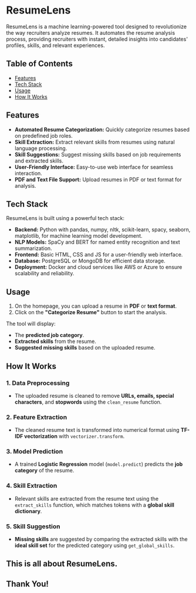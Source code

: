 # ResumeLens

ResumeLens is a machine learning-powered tool designed to revolutionize the way recruiters analyze resumes. It automates the resume analysis process, providing recruiters with instant, detailed insights into candidates' profiles, skills, and relevant experiences.

## Table of Contents

- [Features](#features)
- [Tech Stack](#tech-stack)
- [Usage](#usage)
- [How It Works](#how-it-works)


## Features

- **Automated Resume Categorization:** Quickly categorize resumes based on predefined job roles.
- **Skill Extraction:** Extract relevant skills from resumes using natural language processing.
- **Skill Suggestions:** Suggest missing skills based on job requirements and extracted skills.
- **User-Friendly Interface:** Easy-to-use web interface for seamless interaction.
- **PDF and Text File Support:** Upload resumes in PDF or text format for analysis.

## Tech Stack

ResumeLens is built using a powerful tech stack:

- **Backend:** Python with pandas, numpy, nltk, scikit-learn, spacy, seaborn, matplotlib, for machine learning model development.
- **NLP Models:** SpaCy and BERT for named entity recognition and text summarization.
- **Frontend:** Basic HTML, CSS and JS for a user-friendly web interface.
- **Database:** PostgreSQL or MongoDB for efficient data storage.
- **Deployment:** Docker and cloud services like AWS or Azure to ensure scalability and reliability.

## **Usage**

1. On the homepage, you can upload a resume in **PDF** or **text format**.
2. Click on the **"Categorize Resume"** button to start the analysis.

The tool will display:
- The **predicted job category**.
- **Extracted skills** from the resume.
- **Suggested missing skills** based on the uploaded resume.

## **How It Works**

### 1. **Data Preprocessing**
- The uploaded resume is cleaned to remove **URLs, emails, special characters**, and **stopwords** using the `clean_resume` function.

### 2. **Feature Extraction**
- The cleaned resume text is transformed into numerical format using **TF-IDF vectorization** with `vectorizer.transform`.

### 3. **Model Prediction**
- A trained **Logistic Regression** model (`model.predict`) predicts the **job category** of the resume.

### 4. **Skill Extraction**
- Relevant skills are extracted from the resume text using the `extract_skills` function, which matches tokens with a **global skill dictionary**.

### 5. **Skill Suggestion**
- **Missing skills** are suggested by comparing the extracted skills with the **ideal skill set** for the predicted category using `get_global_skills`.


## This is all about ResumeLens.
## Thank You!


   
